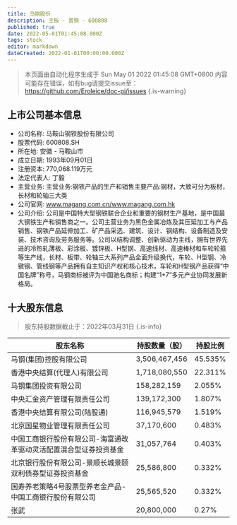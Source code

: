 ```yaml
---
title: 马钢股份
description: 主板 - 普钢 - 600808
published: true
date: 2022-05-01T01:45:08.000Z
tags: stock
editor: markdown
dateCreated: 2022-01-01T00:00:00.000Z
---
```


> 本页面由自动化程序生成于 Sun May 01 2022 01:45:08 GMT+0800
> 内容可能存在错误，如有bug请提交issue至：https://github.com/Eroleice/doc-pi/issues
{.is-warning}

## 上市公司基本信息
- 公司名称: 马鞍山钢铁股份有限公司
- 股票代码: 600808.SH
- 所在地: 安徽 - 马鞍山市
- 成立日期: 1993年09月01日
- 注册资本: 770,068.119万元
- 法定代表人: 丁毅
- 主营业务: 主营业务:钢铁产品的生产和销售主要产品:钢材，大致可分为板材，长材和轮轴三大类
- 公司官网: www.magang.com.cn/www.magang.com.hk
- 公司介绍: 公司是中国特大型钢铁联合企业和重要的钢材生产基地，是中国最大钢铁生产和销售商之一。公司主营业务为黑色金属冶炼及其压延加工与产品销售、钢铁产品延伸加工、矿产品采选、建筑、设计、钢结构、设备制造及安装、技术咨询及劳务服务等。公司以结构调整、创新驱动为主线，拥有世界先进的冷热轧薄板、彩涂板、镀锌板、H型钢、高速线材、高速棒材和车轮轮箍等生产线，长材、板带、轮轴三大系列产品全面升级换代，车轮、H型钢、冷镦钢、管线钢等产品拥有自主知识产权和核心技术，车轮和H型钢产品获得“中国名牌”称号，马钢商标被评为中国驰名商标；构建“1+7”多元产业协同发展新格局。


## 十大股东信息
> 股东持股数据截止于：2022年03月31日
{.is-info}

| 股东名称 | 持股数量（股） | 持股比例 |
| --- | --- | --- |
| 马钢(集团)控股有限公司 | 3,506,467,456 | 45.535% |
| 香港中央结算(代理人)有限公司 | 1,718,080,550 | 22.311% |
| 马钢集团投资有限公司 | 158,282,159 | 2.055% |
| 中央汇金资产管理有限责任公司 | 139,172,300 | 1.807% |
| 香港中央结算有限公司(陆股通) | 116,945,579 | 1.519% |
| 北京国星物业管理有限责任公司 | 37,170,600 | 0.483% |
| 中国工商银行股份有限公司-海富通改革驱动灵活配置混合型证券投资基金 | 31,057,764 | 0.403% |
| 北京银行股份有限公司-景顺长城景颐双利债券型证券投资基金 | 25,586,800 | 0.332% |
| 国寿养老策略4号股票型养老金产品-中国工商银行股份有限公司 | 25,565,520 | 0.332% |
| 张武 | 20,800,000 | 0.27% |




